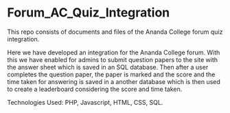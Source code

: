# Forum_AC_Quiz_Integration
This repo consists of documents and files of the Ananda College forum quiz integration.

Here we have developed an integration for the Ananda College forum. With this we have enabled for admins to submit question papers to the site with the answer sheet which is saved in an SQL database. Then after a user completes the question paper, the paper is marked and the score and the time taken for answering is saved in a another database which is then used to create a leaderboard considering the score and time taken.

Technologies Used:
  PHP,
  Javascript,
  HTML,
  CSS,
  SQL.

